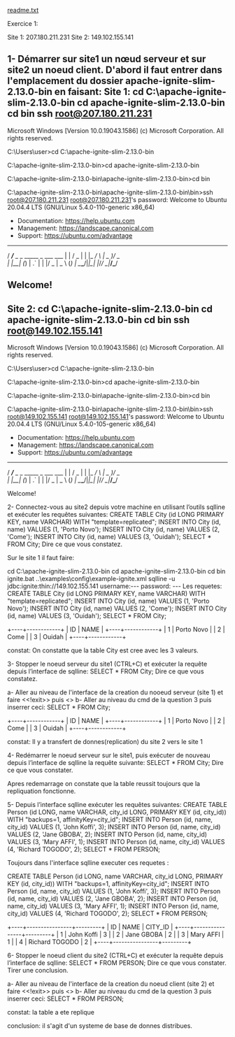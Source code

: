 [readme.txt](https://github.com/Amen229/amen229/files/8864311/readme.txt)

Exercice 1:

 Site 1: 207.180.211.231
 Site 2: 149.102.155.141

1- Démarrer sur site1 un nœud serveur et sur site2 un noeud client.
 D'abord il faut entrer dans l'emplacement du dossier apache-ignite-slim-2.13.0-bin en faisant:
 Site 1:
 cd C:\apache-ignite-slim-2.13.0-bin
 cd apache-ignite-slim-2.13.0-bin
 cd bin
 ssh root@207.180.211.231
--------------------------------------------------
Microsoft Windows [Version 10.0.19043.1586]
(c) Microsoft Corporation. All rights reserved.

C:\Users\user>cd C:\apache-ignite-slim-2.13.0-bin

C:\apache-ignite-slim-2.13.0-bin>cd apache-ignite-slim-2.13.0-bin

C:\apache-ignite-slim-2.13.0-bin\apache-ignite-slim-2.13.0-bin>cd bin

C:\apache-ignite-slim-2.13.0-bin\apache-ignite-slim-2.13.0-bin\bin>ssh root@207.180.211.231
root@207.180.211.231's password:
Welcome to Ubuntu 20.04.4 LTS (GNU/Linux 5.4.0-110-generic x86_64)

 * Documentation:  https://help.ubuntu.com
 * Management:     https://landscape.canonical.com
 * Support:        https://ubuntu.com/advantage
  _____
 / ___/___  _  _ _____ _   ___  ___
| |   / _ \| \| |_   _/ \ | _ )/ _ \
| |__| (_) | .` | | |/ _ \| _ \ (_) |
 \____\___/|_|\_| |_/_/ \_|___/\___/

Welcome!
--------------------------------------------------------------------
Site 2:
 cd C:\apache-ignite-slim-2.13.0-bin
 cd apache-ignite-slim-2.13.0-bin
 cd bin
 ssh root@149.102.155.141
-------------------------------------------------------------------
Microsoft Windows [Version 10.0.19043.1586]
(c) Microsoft Corporation. All rights reserved.

C:\Users\user>cd C:\apache-ignite-slim-2.13.0-bin

C:\apache-ignite-slim-2.13.0-bin>cd apache-ignite-slim-2.13.0-bin

C:\apache-ignite-slim-2.13.0-bin\apache-ignite-slim-2.13.0-bin>cd bin

C:\apache-ignite-slim-2.13.0-bin\apache-ignite-slim-2.13.0-bin\bin>ssh root@149.102.155.141
root@149.102.155.141's password:
Welcome to Ubuntu 20.04.4 LTS (GNU/Linux 5.4.0-105-generic x86_64)

 * Documentation:  https://help.ubuntu.com
 * Management:     https://landscape.canonical.com
 * Support:        https://ubuntu.com/advantage
  _____
 / ___/___  _  _ _____ _   ___  ___
| |   / _ \| \| |_   _/ \ | _ )/ _ \
| |__| (_) | .` | | |/ _ \| _ \ (_) |
 \____\___/|_|\_| |_/_/ \_|___/\___/

Welcome!
 
2- Connectez-vous au site2 depuis votre machine en utilisant l’outils sqlline et exécuter les
requêtes suivantes:
CREATE TABLE City (id LONG PRIMARY KEY, name VARCHAR) WITH
"template=replicated";
INSERT INTO City (id, name) VALUES (1, 'Porto Novo');
INSERT INTO City (id, name) VALUES (2, 'Come');
INSERT INTO City (id, name) VALUES (3, 'Ouidah');
SELECT * FROM City;
Dire ce que vous constatez.

Sur le site 1 il faut faire:

  cd C:\apache-ignite-slim-2.13.0-bin
 cd apache-ignite-slim-2.13.0-bin
 cd bin
 ignite.bat ..\examples\config\example-ignite.xml
 sqlline -u jdbc:ignite:thin://149.102.155.141
 username:--- 
 password: ---
 Les requetes: CREATE TABLE City (id LONG PRIMARY KEY, name VARCHAR) WITH
"template=replicated";
INSERT INTO City (id, name) VALUES (1, 'Porto Novo');
INSERT INTO City (id, name) VALUES (2, 'Come');
INSERT INTO City (id, name) VALUES (3, 'Ouidah');
SELECT * FROM City;

+----+------------+
| ID |    NAME    |
+----+------------+
| 1  | Porto Novo |
| 2  | Come       |
| 3  | Ouidah     |
+----+------------+

constat: On constatte que la table City est cree avec les 3 valeurs.

3- Stopper le noeud serveur du site1 (CTRL+C) et exécuter la requête depuis l’interface de
sqlline:
SELECT * FROM City;
Dire ce que vous constatez.

a- Aller au niveau de l'interface de la creation du nooeud serveur (site 1) et faire <<!exit>> puis <<ctrl C>> 
b- Aller au niveau du cmd de la question 3 puis inserrer ceci:
 SELECT * FROM City;

+----+------------+
| ID |    NAME    |
+----+------------+
| 1  | Porto Novo |
| 2  | Come       |
| 3  | Ouidah     |
+----+------------+

constat: Il y a transfert de donnes(replication) du site 2 vers le site 1

4- Redémarrer le noeud serveur sur le site1, puis exécuter de nouveau depuis l’interface de
sqlline la requête suivante:
SELECT * FROM City;
Dire ce que vous constater.

Apres redemarrage on constate que la table reussit toujours que la repliquation fonctionne.


5- Depuis l’interface sqlline exécuter les requêtes suivantes:
CREATE TABLE Person (id LONG, name VARCHAR, city_id LONG, PRIMARY KEY (id,
city_id)) WITH "backups=1, affinityKey=city_id";
INSERT INTO Person (id, name, city_id) VALUES (1, 'John Koffi', 3);
INSERT INTO Person (id, name, city_id) VALUES (2, 'Jane GBOBA', 2);
INSERT INTO Person (id, name, city_id) VALUES (3, 'Mary AFFI', 1);
INSERT INTO Person (id, name, city_id) VALUES (4, 'Richard TOGODO', 2);
SELECT * FROM PERSON;

Toujours dans l'interface sqlline executer ces requetes :

CREATE TABLE Person (id LONG, name VARCHAR, city_id LONG, PRIMARY KEY (id,
city_id)) WITH "backups=1, affinityKey=city_id";
INSERT INTO Person (id, name, city_id) VALUES (1, 'John Koffi', 3);
INSERT INTO Person (id, name, city_id) VALUES (2, 'Jane GBOBA', 2);
INSERT INTO Person (id, name, city_id) VALUES (3, 'Mary AFFI', 1);
INSERT INTO Person (id, name, city_id) VALUES (4, 'Richard TOGODO', 2);
SELECT * FROM PERSON;

+----+----------------+---------+
| ID |      NAME      | CITY_ID |
+----+----------------+---------+
| 1  | John Koffi     | 3       |
| 2  | Jane GBOBA     | 2       |
| 3  | Mary AFFI      | 1       |
| 4  | Richard TOGODO | 2       |
+----+----------------+---------+


6- Stopper le noeud client du site2 (CTRL+C) et exécuter la requête depuis l’interface de
sqlline:
SELECT * FROM PERSON;
Dire ce que vous constater.
Tirer une conclusion.

a- Aller au niveau de l'interface de la creation du noeud client (site 2) et faire <<!exit>> puis <<ctrl C>> 
b- Aller au niveau du cmd de la question 3 puis inserrer ceci:
SELECT * FROM PERSON;

constat: la table a ete replique

conclusion: il s'agit d'un systeme de base de donnes distribues.

